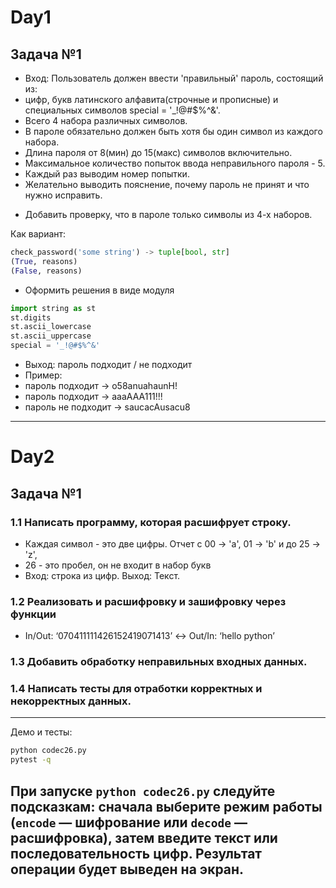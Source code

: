 # Day1

## Задача №1
- Вход: Пользователь должен ввести 'правильный' пароль, состоящий из:
- цифр, букв латинского алфавита(строчные и прописные) и специальных символов  special = '_!@#$%^&'.
- Всего 4 набора различных символов.
- В пароле обязательно должен быть хотя бы один символ из каждого набора.
- Длина пароля от 8(мин) до 15(макс) символов включительно.
- Максимальное количество попыток ввода неправильного пароля - 5.
- Каждый раз выводим номер попытки.
- Желательно выводить пояснение, почему пароль не принят и что нужно исправить.

* Добавить проверку, что в пароле только символы из 4-х наборов.

Как вариант:
```python
check_password('some string') -> tuple[bool, str]
(True, reasons)
(False, reasons)
```
- Оформить решения в виде модуля
```python
import string as st
st.digits
st.ascii_lowercase
st.ascii_uppercase
special = '_!@#$%^&'
```
- Выход: пароль подходит / не подходит
- Пример:
- пароль подходит -> o58anuahaunH!
- пароль подходит -> aaaAAA111!!!
- пароль не подходит -> saucacAusacu8
---
# Day2
## Задача №1
### 1.1 Написать программу, которая расшифрует строку.
- Каждая символ - это две цифры. Отчет с 00 -> 'a', 01 -> 'b' и до 25 -> 'z',
- 26 - это пробел, он не входит в набор букв
- Вход: строка из цифр. Выход: Текст.

### 1.2 Реализовать и расшифровку и зашифровку через функции
- In/Out: ‘070411111426152419071413’ <-> Out/In: ‘hello python’

### 1.3 Добавить обработку неправильных входных данных.

### 1.4 Написать тесты для отработки корректных и некорректных данных.
---
Демо и тесты:

```bash
python codec26.py
pytest -q
```

При запуске `python codec26.py` следуйте подсказкам: сначала выберите режим работы
(`encode` — шифрование или `decode` — расшифровка), затем введите текст или
последовательность цифр. Результат операции будет выведен на экран.
---
